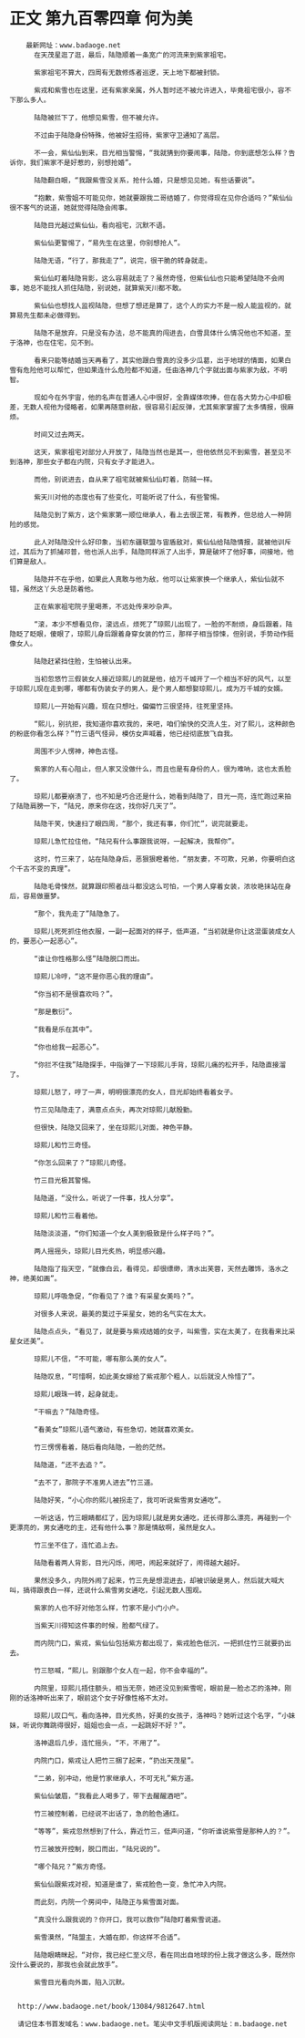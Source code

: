 # 正文 第九百零四章 何为美
        最新网址：www.badaoge.net
          在天茂星逛了逛，最后，陆隐顺着一条宽广的河流来到紫家祖宅。
      
          紫家祖宅不算大，四周有无数修炼者巡逻，天上地下都被封锁。
      
          紫戎和紫雪也在这里，还有紫家亲属，外人暂时还不被允许进入，毕竟祖宅很小，容不下那么多人。
      
          陆隐被拦下了，他想见紫雪，但不被允许。
      
          不过由于陆隐身份特殊，他被好生招待，紫家守卫通知了高层。
      
          不一会，紫仙仙到来，目光相当警惕，“我就猜到你要闹事，陆隐，你到底想怎么样？告诉你，我们紫家不是好惹的，别想抢婚”。
      
          陆隐翻白眼，“我跟紫雪没关系，抢什么婚，只是想见见她，有些话要说”。
      
          “抱歉，紫雪姐不可能见你，她就要跟我二哥结婚了，你觉得现在见你合适吗？”紫仙仙很不客气的说道，她就觉得陆隐会闹事。
      
          陆隐目光越过紫仙仙，看向祖宅，沉默不语。
      
          紫仙仙更警惕了，“易先生在这里，你别想抢人”。
      
          陆隐无语，“行了，那我走了”，说完，很干脆的转身就走。
      
          紫仙仙盯着陆隐背影，这么容易就走了？虽然奇怪，但紫仙仙也只能希望陆隐不会闹事，她总不能找人抓住陆隐，别说她，就算紫天川都不敢。
      
          紫仙仙也想找人监视陆隐，但想了想还是算了，这个人的实力不是一般人能监视的，就算易先生都未必做得到。
      
          陆隐不是放弃，只是没有办法，总不能真的闯进去，白雪具体什么情况他也不知道，至于洛神，也在住宅，见不到。
      
          看来只能等结婚当天再看了，其实他跟白雪真的没多少瓜葛，出于地球的情面，如果白雪有危险他可以帮忙，但如果连什么危险都不知道，任由洛神几个字就出面与紫家为敌，不明智。
      
          现如今在外宇宙，他的名声在普通人心中很好，全靠媒体吹捧，但在各大势力心中却极差，无数人视他为侵略者，如果再随意树敌，很容易引起反弹，尤其紫家掌握了太多情报，很麻烦。
      
          时间又过去两天。
      
          这天，紫家祖宅对部分人开放了，陆隐当然也是其一，但他依然见不到紫雪，甚至见不到洛神，那些女子都在内院，只有女子才能进入。
      
          而他，别说进去，自从来了祖宅就被紫仙仙盯着，防贼一样。
      
          紫天川对他的态度也有了些变化，可能听说了什么，有些警惕。
      
          陆隐见到了紫方，这个紫家第一顺位继承人，看上去很正常，有教养，但总给人一种阴险的感觉。
      
          此人对陆隐没什么好印象，当初东疆联盟与宙盾敌对，紫仙仙给陆隐情报，就被他训斥过，其后为了抓捕邓普，他也派人出手，陆隐同样派了人出手，算是破坏了他好事，间接地，他们算是敌人。
      
          陆隐并不在乎他，如果此人真敢与他为敌，他可以让紫家换一个继承人，紫仙仙就不错，虽然这丫头总是防着他。
      
          正在紫家祖宅院子里喝茶，不远处传来吵杂声。
      
          “滚，本少不想看见你，滚远点，烦死了”琼熙儿出现了，一脸的不耐烦，身后跟着，陆隐眨了眨眼，傻眼了，琼熙儿身后跟着身穿女装的竹三，那样子相当惊悚，但别说，手势动作挺像女人。
      
          陆隐赶紧挡住脸，生怕被认出来。
      
          当初忽悠竹三假装女人接近琼熙儿的就是他，给万千城开了一个相当不好的风气，以至于琼熙儿现在走到哪，哪都有伪装女子的男人，是个男人都想娶琼熙儿，成为万千城的女婿。
      
          琼熙儿一开始有兴趣，现在只想吐，偏偏竹三很坚持，往死里坚持。
      
          “熙儿，别抗拒，我知道你喜欢我的，来吧，咱们愉快的交流人生，对了熙儿，这种颜色的粉底你看怎么样？”竹三语气怪异，模仿女声喊着，他已经彻底放飞自我。
      
          周围不少人愣神，神色古怪。
      
          紫家的人有心阻止，但人家又没做什么，而且也是有身份的人，很为难呐，这也太丢脸了。
      
          琼熙儿都要崩溃了，也不知是巧合还是什么，她看到陆隐了，目光一亮，连忙跑过来拍了陆隐肩膀一下，“陆兄，原来你在这，找你好几天了”。
      
          陆隐干笑，快速扫了眼四周，“那个，我还有事，你们忙”，说完就要走。
      
          琼熙儿急忙拉住他，“陆兄有什么事跟我说呀，一起解决，我帮你”。
      
          这时，竹三来了，站在陆隐身后，恶狠狠瞪着他，“朋友妻，不可欺，兄弟，你要明白这个千古不变的真理”。
      
          陆隐毛骨悚然，就算跟印照者战斗都没这么可怕，一个男人穿着女装，浓妆艳抹站在身后，容易做噩梦。
      
          “那个，我先走了”陆隐急了。
      
          琼熙儿死死抓住他衣服，一副一起面对的样子，低声道，“当初就是你让这混蛋装成女人的，要恶心一起恶心”。
      
          “谁让你性格那么怪”陆隐脱口而出。
      
          琼熙儿冷哼，“这不是你恶心我的理由”。
      
          “你当初不是很喜欢吗？”。
      
          “那是敷衍”。
      
          “我看是乐在其中”。
      
          “你也给我一起恶心”。
      
          “你拦不住我”陆隐探手，中指弹了一下琼熙儿手背，琼熙儿痛的松开手，陆隐直接溜了。
      
          琼熙儿怒了，哼了一声，明明很漂亮的女人，目光却始终看着女子。
      
          竹三见陆隐走了，满意点点头，再次对琼熙儿献殷勤。
      
          但很快，陆隐又回来了，坐在琼熙儿对面，神色平静。
      
          琼熙儿和竹三奇怪。
      
          “你怎么回来了？”琼熙儿奇怪。
      
          竹三目光极其警惕。
      
          陆隐道，“没什么，听说了一件事，找人分享”。
      
          琼熙儿和竹三看着他。
      
          陆隐淡淡道，“你们知道一个女人美到极致是什么样子吗？”。
      
          两人摇摇头，琼熙儿目光炙热，明显感兴趣。
      
          陆隐指了指天空，“就像白云，看得见，却很缥缈，清水出芙蓉，天然去雕饰，洛水之神，绝美如画”。
      
          琼熙儿呼吸急促，“你看见了？谁？有采星女美吗？”。
      
          对很多人来说，最美的莫过于采星女，她的名气实在太大。
      
          陆隐点点头，“看见了，就是要与紫戎结婚的女子，叫紫雪，实在太美了，在我看来比采星女还美”。
      
          琼熙儿不信，“不可能，哪有那么美的女人”。
      
          陆隐叹息，“可惜啊，如此美女嫁给了紫戎那个粗人，以后就没人怜惜了”。
      
          琼熙儿眼珠一转，起身就走。
      
          “干嘛去？”陆隐奇怪。
      
          “看美女”琼熙儿语气激动，有些急切，她就喜欢美女。
      
          竹三愣愣看着，随后看向陆隐，一脸的茫然。
      
          陆隐道，“还不去追？”。
      
          “去不了，那院子不准男人进去”竹三道。
      
          陆隐好笑，“小心你的熙儿被拐走了，我可听说紫雪男女通吃”。
      
          一听这话，竹三眼睛都红了，因为琼熙儿就是男女通吃，还长得那么漂亮，再碰到一个更漂亮的，男女通吃的主，还有他什么事？那是情敌啊，虽然是女人。
      
          竹三坐不住了，连忙追上去。
      
          陆隐看着两人背影，目光闪烁，闹吧，闹起来就好了，闹得越大越好。
      
          果然没多久，内院外闹了起来，竹三先是想混进去，却被识破是男人，然后就大喊大叫，搞得跟表白一样，还说什么紫雪男女通吃，引起无数人围观。
      
          紫家的人也不好对他怎么样，竹家不是小门小户。
      
          当紫天川得知这件事的时候，脸都气绿了。
      
          而内院门口，紫戎，紫仙仙包括紫方都出现了，紫戎脸色低沉，一把抓住竹三就要扔出去。
      
          竹三怒喊，“熙儿，别跟那个女人在一起，你不会幸福的”。
      
          内院里，琼熙儿捂住额头，相当无奈，她还没见到紫雪呢，眼前是一脸忐忑的洛神，刚刚的话洛神听出来了，眼前这个女子好像性格不太对。
      
          琼熙儿叹口气，看向洛神，目光炙热，好美的女孩子，洛神吗？她听过这个名字，“小妹妹，听说你舞跳得很好，姐姐也会一点，一起跳好不好？”。
      
          洛神退后几步，连忙摇头，“不，不用了”。
      
          内院门口，紫戎让人把竹三捆了起来，“扔出天茂星”。
      
          “二弟，别冲动，他是竹家继承人，不可无礼”紫方道。
      
          紫仙仙皱眉，“我看此人喝多了，带下去醒醒酒吧”。
      
          竹三被控制着，已经说不出话了，急的脸色通红。
      
          “等等”，紫戎忽然想到了什么，靠近竹三，低声问道，“你听谁说紫雪是那种人的？”。
      
          竹三被放开控制，脱口而出，“陆兄说的”。
      
          “哪个陆兄？”紫方奇怪。
      
          紫仙仙跟紫戎对视，知道是谁了，紫戎脸色一变，急忙冲入内院。
      
          而此刻，内院一个房间中，陆隐正与紫雪面对面。
      
          “真没什么跟我说的？你开口，我可以救你”陆隐盯着紫雪说道。
      
          紫雪漠然，“陆盟主，大婚在即，你这样不合适”。
      
          陆隐眼睛眯起，“对你，我已经仁至义尽，看在同出自地球的份上我才做这么多，既然你没什么要说的，那我也会就此放手”。
      
          紫雪目光看向外面，陷入沉默。
      
      
      http://www.badaoge.net/book/13084/9812647.html
      
      请记住本书首发域名：www.badaoge.net。笔尖中文手机版阅读网址：m.badaoge.net